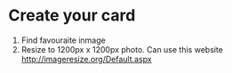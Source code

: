 # Create your card
1. Find favouraite inmage
2. Resize to 1200px x 1200px photo. Can use this website http://imageresize.org/Default.aspx
